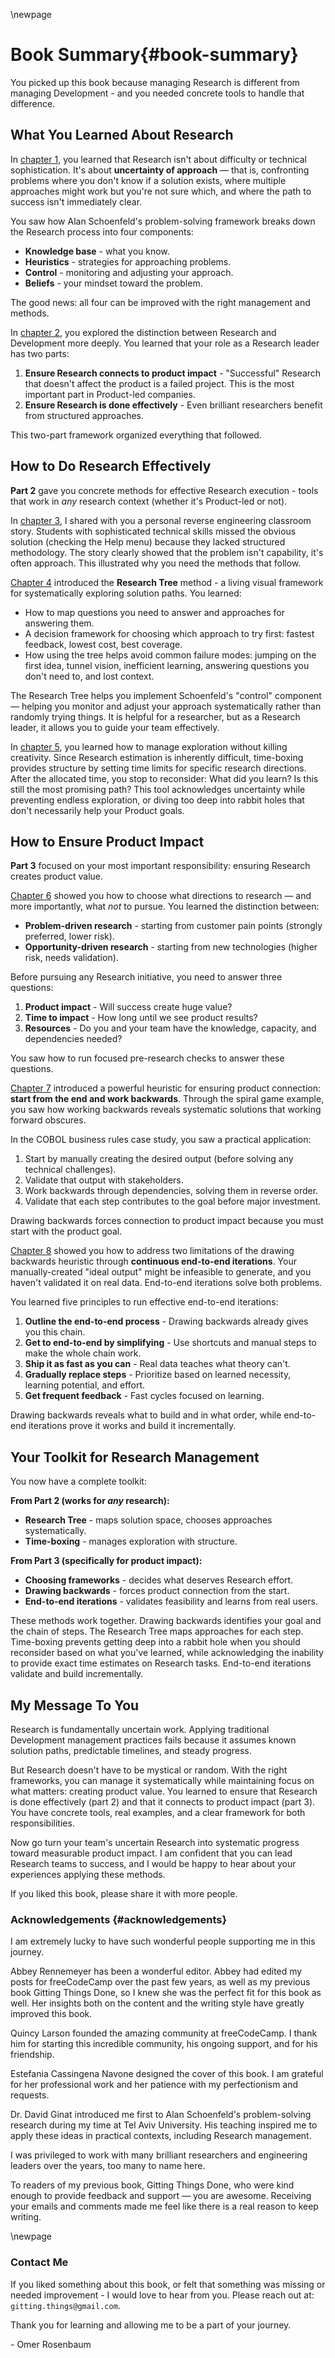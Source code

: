 \newpage

# Book Summary{#book-summary}

You picked up this book because managing Research is different from managing Development - and you needed concrete tools to handle that difference.

## What You Learned About Research

In [chapter 1](#what-is-research), you learned that Research isn't about difficulty or technical sophistication. It's about **uncertainty of approach** — that is, confronting problems where you don't know if a solution exists, where multiple approaches might work but you're not sure which, and where the path to success isn't immediately clear.

You saw how Alan Schoenfeld's problem-solving framework breaks down the Research process into four components:
- **Knowledge base** - what you know.
- **Heuristics** - strategies for approaching problems.
- **Control** - monitoring and adjusting your approach.
- **Beliefs** - your mindset toward the problem.

The good news: all four can be improved with the right management and methods.

In [chapter 2](#research-and-development), you explored the distinction between Research and Development more deeply. You learned that your role as a Research leader has two parts:
1. **Ensure Research connects to product impact** - "Successful" Research that doesn't affect the product is a failed project. This is the most important part in Product-led companies.
2. **Ensure Research is done effectively** - Even brilliant researchers benefit from structured approaches.

This two-part framework organized everything that followed.

## How to Do Research Effectively

**Part 2** gave you concrete methods for effective Research execution - tools that work in *any* research context (whether it's Product-led or not).

In [chapter 3](#why-methodology-matters), I shared with you a personal reverse engineering classroom story. Students with sophisticated technical skills missed the obvious solution (checking the Help menu) because they lacked structured methodology. The story clearly showed that the problem isn't capability, it's often approach. This illustrated why you need the methods that follow.

[Chapter 4](#the-research-tree) introduced the **Research Tree** method - a living visual framework for systematically exploring solution paths. You learned:
- How to map questions you need to answer and approaches for answering them.
- A decision framework for choosing which approach to try first: fastest feedback, lowest cost, best coverage.
- How using the tree helps avoid common failure modes: jumping on the first idea, tunnel vision, inefficient learning, answering questions you don't need to, and lost context.

The Research Tree helps you implement Schoenfeld's "control" component — helping you monitor and adjust your approach systematically rather than randomly trying things. It is helpful for a researcher, but as a Research leader, it allows you to guide your team effectively.

In [chapter 5](#time-boxing), you learned how to manage exploration without killing creativity. Since Research estimation is inherently difficult, time-boxing provides structure by setting time limits for specific research directions. After the allocated time, you stop to reconsider: What did you learn? Is this still the most promising path? This tool acknowledges uncertainty while preventing endless exploration, or diving too deep into rabbit holes that don't necessarily help your Product goals.

## How to Ensure Product Impact

**Part 3** focused on your most important responsibility: ensuring Research creates product value.

[Chapter 6](#how-to-choose-research-initiatives) showed you how to choose what directions to research — and more importantly, what *not* to pursue. You learned the distinction between:
- **Problem-driven research** - starting from customer pain points (strongly preferred, lower risk).
- **Opportunity-driven research** - starting from new technologies (higher risk, needs validation).

Before pursuing any Research initiative, you need to answer three questions:
1. **Product impact** - Will success create huge value?
2. **Time to impact** - How long until we see product results?
3. **Resources** - Do you and your team have the knowledge, capacity, and dependencies needed?

You saw how to run focused pre-research checks to answer these questions.

[Chapter 7](#drawing-backwards) introduced a powerful heuristic for ensuring product connection: **start from the end and work backwards**. Through the spiral game example, you saw how working backwards reveals systematic solutions that working forward obscures.

In the COBOL business rules case study, you saw a practical application:
1. Start by manually creating the desired output (before solving any technical challenges).
2. Validate that output with stakeholders.
3. Work backwards through dependencies, solving them in reverse order.
4. Validate that each step contributes to the goal before major investment.

Drawing backwards forces connection to product impact because you must start with the product goal.

[Chapter 8](#end-to-end) showed you how to address two limitations of the drawing backwards heuristic through **continuous end-to-end iterations**. Your manually-created "ideal output" might be infeasible to generate, and you haven't validated it on real data. End-to-end iterations solve both problems.

You learned five principles to run effective end-to-end iterations:
1. **Outline the end-to-end process** - Drawing backwards already gives you this chain.
2. **Get to end-to-end by simplifying** - Use shortcuts and manual steps to make the whole chain work.
3. **Ship it as fast as you can** - Real data teaches what theory can't.
4. **Gradually replace steps** - Prioritize based on learned necessity, learning potential, and effort.
5. **Get frequent feedback** - Fast cycles focused on learning.

Drawing backwards reveals what to build and in what order, while end-to-end iterations prove it works and build it incrementally.

## Your Toolkit for Research Management

You now have a complete toolkit:

**From Part 2 (works for *any* research):**
- **Research Tree** - maps solution space, chooses approaches systematically.
- **Time-boxing** - manages exploration with structure.

**From Part 3 (specifically for product impact):**
- **Choosing frameworks** - decides what deserves Research effort.
- **Drawing backwards** - forces product connection from the start.
- **End-to-end iterations** - validates feasibility and learns from real users.

These methods work together. Drawing backwards identifies your goal and the chain of steps. The Research Tree maps approaches for each step. Time-boxing prevents getting deep into a rabbit hole when you should reconsider based on what you've learned, while acknowledging the inability to provide exact time estimates on Research tasks. End-to-end iterations validate and build incrementally.

## My Message To You

Research is fundamentally uncertain work. Applying traditional Development management practices fails because it assumes known solution paths, predictable timelines, and steady progress.

But Research doesn't have to be mystical or random. With the right frameworks, you can manage it systematically while maintaining focus on what matters: creating product value. You learned to ensure that Research is done effectively (part 2) and that it connects to product impact (part 3). You have concrete tools, real examples, and a clear framework for both responsibilities.

Now go turn your team's uncertain Research into systematic progress toward measurable product impact. I am confident that you can lead Research teams to success, and I would be happy to hear about your experiences applying these methods.

If you liked this book, please share it with more people.

### Acknowledgements {#acknowledgements}

I am extremely lucky to have such wonderful people supporting me in this journey.

Abbey Rennemeyer has been a wonderful editor. Abbey had edited my posts for freeCodeCamp over the past few years, as well as my previous book Gitting Things Done, so I knew she was the perfect fit for this book as well. Her insights both on the content and the writing style have greatly improved this book.

Quincy Larson founded the amazing community at freeCodeCamp. I thank him for starting this incredible community, his ongoing support, and for his friendship.

Estefania Cassingena Navone designed the cover of this book. I am grateful for her professional work and her patience with my perfectionism and requests.

Dr. David Ginat introduced me first to Alan Schoenfeld's problem-solving research during my time at Tel Aviv University. His teaching inspired me to apply these ideas in practical contexts, including Research management.

I was privileged to work with many brilliant researchers and engineering leaders over the years, too many to name here.

To readers of my previous book, Gitting Things Done, who were kind enough to provide feedback and support — you are awesome. Receiving your emails and comments made me feel like there is a real reason to keep writing.

\newpage

### Contact Me

If you liked something about this book, or felt that something was missing or needed improvement - I would love to hear from you. Please reach out at: `gitting.things@gmail.com`.


Thank you for learning and allowing me to be a part of your journey.

\- Omer Rosenbaum
